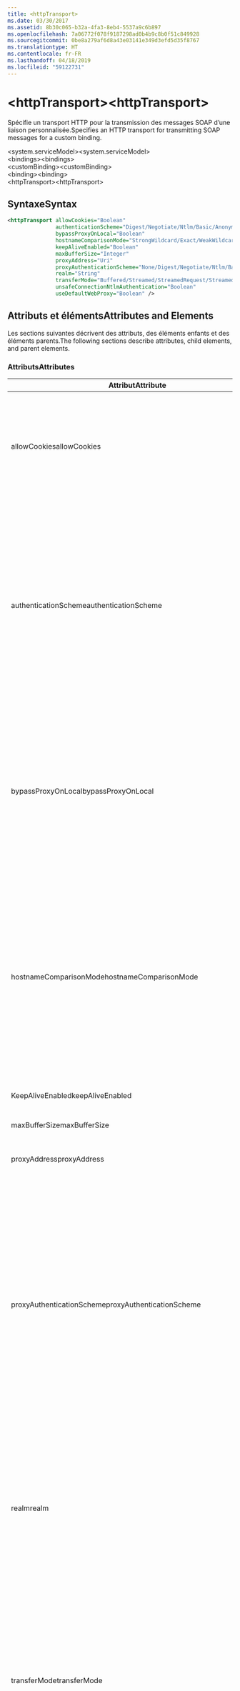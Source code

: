 ```yaml
---
title: <httpTransport>
ms.date: 03/30/2017
ms.assetid: 8b30c065-b32a-4fa3-8eb4-5537a9c6b897
ms.openlocfilehash: 7a06772f078f9187298ad0b4b9c8b0f51c849928
ms.sourcegitcommit: 0be8a279af6d8a43e03141e349d3efd5d35f8767
ms.translationtype: HT
ms.contentlocale: fr-FR
ms.lasthandoff: 04/18/2019
ms.locfileid: "59122731"
---
```

# <a name="httptransport"></a><span data-ttu-id="d227b-101">\<httpTransport></span><span class="sxs-lookup"><span data-stu-id="d227b-101">\<httpTransport></span></span>
<span data-ttu-id="d227b-102">Spécifie un transport HTTP pour la transmission des messages SOAP d’une liaison personnalisée.</span><span class="sxs-lookup"><span data-stu-id="d227b-102">Specifies an HTTP transport for transmitting SOAP messages for a custom binding.</span></span>  
  
 <span data-ttu-id="d227b-103">\<system.serviceModel></span><span class="sxs-lookup"><span data-stu-id="d227b-103">\<system.serviceModel></span></span>  
<span data-ttu-id="d227b-104">\<bindings></span><span class="sxs-lookup"><span data-stu-id="d227b-104">\<bindings></span></span>  
<span data-ttu-id="d227b-105">\<customBinding></span><span class="sxs-lookup"><span data-stu-id="d227b-105">\<customBinding></span></span>  
<span data-ttu-id="d227b-106">\<binding></span><span class="sxs-lookup"><span data-stu-id="d227b-106">\<binding></span></span>  
<span data-ttu-id="d227b-107">\<httpTransport></span><span class="sxs-lookup"><span data-stu-id="d227b-107">\<httpTransport></span></span>  
  
## <a name="syntax"></a><span data-ttu-id="d227b-108">Syntaxe</span><span class="sxs-lookup"><span data-stu-id="d227b-108">Syntax</span></span>  
  
```xml  
<httpTransport allowCookies="Boolean"
               authenticationScheme="Digest/Negotiate/Ntlm/Basic/Anonymous"
               bypassProxyOnLocal="Boolean"
               hostnameComparisonMode="StrongWildcard/Exact/WeakWildcard"
               keepAliveEnabled="Boolean"
               maxBufferSize="Integer"
               proxyAddress="Uri"
               proxyAuthenticationScheme="None/Digest/Negotiate/Ntlm/Basic/Anonymous"
               realm="String"
               transferMode="Buffered/Streamed/StreamedRequest/StreamedResponse"
               unsafeConnectionNtlmAuthentication="Boolean"
               useDefaultWebProxy="Boolean" />
```  
  
## <a name="attributes-and-elements"></a><span data-ttu-id="d227b-109">Attributs et éléments</span><span class="sxs-lookup"><span data-stu-id="d227b-109">Attributes and Elements</span></span>  
 <span data-ttu-id="d227b-110">Les sections suivantes décrivent des attributs, des éléments enfants et des éléments parents.</span><span class="sxs-lookup"><span data-stu-id="d227b-110">The following sections describe attributes, child elements, and parent elements.</span></span>  
  
### <a name="attributes"></a><span data-ttu-id="d227b-111">Attributs</span><span class="sxs-lookup"><span data-stu-id="d227b-111">Attributes</span></span>  
  
|<span data-ttu-id="d227b-112">Attribut</span><span class="sxs-lookup"><span data-stu-id="d227b-112">Attribute</span></span>|<span data-ttu-id="d227b-113">Description</span><span class="sxs-lookup"><span data-stu-id="d227b-113">Description</span></span>|  
|---------------|-----------------|  
|<span data-ttu-id="d227b-114">allowCookies</span><span class="sxs-lookup"><span data-stu-id="d227b-114">allowCookies</span></span>|<span data-ttu-id="d227b-115">Valeur booléenne qui spécifie si le client accepte les cookies et les propage dans de futures demandes.</span><span class="sxs-lookup"><span data-stu-id="d227b-115">A Boolean value that specifies whether the client accepts cookies and propagates them on future requests.</span></span> <span data-ttu-id="d227b-116">La valeur par défaut est `false`.</span><span class="sxs-lookup"><span data-stu-id="d227b-116">The default is `false`.</span></span><br /><br /> <span data-ttu-id="d227b-117">Vous pouvez utiliser cet attribut lorsque vous interagissez avec les services Web ASMX qui utilisent des cookies.</span><span class="sxs-lookup"><span data-stu-id="d227b-117">You can use this attribute when you interact with ASMX Web services that use cookies.</span></span> <span data-ttu-id="d227b-118">De cette manière, vous avez la certitude que les cookies retournés par le serveur sont automatiquement copiés dans toutes les futures demandes du client pour ce service.</span><span class="sxs-lookup"><span data-stu-id="d227b-118">In this way, you can be sure that the cookies returned from the server are automatically copied to all future client requests for that service.</span></span>|  
|<span data-ttu-id="d227b-119">authenticationScheme</span><span class="sxs-lookup"><span data-stu-id="d227b-119">authenticationScheme</span></span>|<span data-ttu-id="d227b-120">Spécifie le protocole utilisé pour authentifier des demandes du client qui sont traitées par un écouteur HTTP.</span><span class="sxs-lookup"><span data-stu-id="d227b-120">Specifies the protocol used to authenticate client requests being processed by an HTTP listener.</span></span> <span data-ttu-id="d227b-121">Les valeurs valides sont les suivantes :</span><span class="sxs-lookup"><span data-stu-id="d227b-121">Valid values include the following:</span></span><br /><br /> <span data-ttu-id="d227b-122">-Digest : Spécifie l’authentification Digest.</span><span class="sxs-lookup"><span data-stu-id="d227b-122">-   Digest: Specifies digest authentication.</span></span><br /><span data-ttu-id="d227b-123">-Par négociation : Négocie avec le client afin de déterminer le schéma d’authentification.</span><span class="sxs-lookup"><span data-stu-id="d227b-123">-   Negotiate: Negotiates with the client to determine the authentication scheme.</span></span> <span data-ttu-id="d227b-124">Si le client et le serveur prennent tous les deux en charge Kerberos, ce protocole est utilisé ; sinon, NTLM est utilisé.</span><span class="sxs-lookup"><span data-stu-id="d227b-124">If both client and server support Kerberos, it is used; otherwise, NTLM is used.</span></span><br /><span data-ttu-id="d227b-125">-Ntlm : Spécifie l'authentification NTLM.</span><span class="sxs-lookup"><span data-stu-id="d227b-125">-   Ntlm: Specifies NTLM authentication.</span></span><br /><span data-ttu-id="d227b-126">-De base : Spécifie l'authentification de base.</span><span class="sxs-lookup"><span data-stu-id="d227b-126">-   Basic: Specifies basic authentication.</span></span><br /><span data-ttu-id="d227b-127">-Anonyme : Spécifie l'authentification anonyme.</span><span class="sxs-lookup"><span data-stu-id="d227b-127">-   Anonymous: Specifies anonymous authentication.</span></span><br /><br /> <span data-ttu-id="d227b-128">La valeur par défaut est Anonymous.</span><span class="sxs-lookup"><span data-stu-id="d227b-128">The default is Anonymous.</span></span> <span data-ttu-id="d227b-129">Cet attribut est de type <xref:System.Net.AuthenticationSchemes>.</span><span class="sxs-lookup"><span data-stu-id="d227b-129">This attribute is of type <xref:System.Net.AuthenticationSchemes>.</span></span> <span data-ttu-id="d227b-130">Cet attribut ne peut être défini qu'une fois.</span><span class="sxs-lookup"><span data-stu-id="d227b-130">This attribute can only be set once.</span></span>|  
|<span data-ttu-id="d227b-131">bypassProxyOnLocal</span><span class="sxs-lookup"><span data-stu-id="d227b-131">bypassProxyOnLocal</span></span>|<span data-ttu-id="d227b-132">Valeur booléenne qui indique s'il faut ignorer le serveur proxy pour les adresses locales.</span><span class="sxs-lookup"><span data-stu-id="d227b-132">A Boolean value that indicates whether to bypass the proxy server for local addresses.</span></span> <span data-ttu-id="d227b-133">La valeur par défaut est `false`.</span><span class="sxs-lookup"><span data-stu-id="d227b-133">The default is `false`.</span></span><br /><br /> <span data-ttu-id="d227b-134">Une adresse locale est une adresse sur le réseau local ou l'intranet.</span><span class="sxs-lookup"><span data-stu-id="d227b-134">A local address is one that is on the local LAN or intranet.</span></span><br /><br /> <span data-ttu-id="d227b-135">Windows Communication Foundation (WCF) ignore toujours le proxy si l’adresse de service commence par `http://localhost`.</span><span class="sxs-lookup"><span data-stu-id="d227b-135">Windows Communication Foundation (WCF) always ignores the proxy if the service address begins with `http://localhost`.</span></span><br /><br /> <span data-ttu-id="d227b-136">Utilisez le nom d'hôte plutôt que localhost si vous souhaitez que les clients passent par un proxy lorsqu'ils communiquent avec des services sur le même ordinateur.</span><span class="sxs-lookup"><span data-stu-id="d227b-136">You should use the host name rather than localhost if you want clients to go through a proxy when talking to services on the same machine.</span></span>|  
|<span data-ttu-id="d227b-137">hostnameComparisonMode</span><span class="sxs-lookup"><span data-stu-id="d227b-137">hostnameComparisonMode</span></span>|<span data-ttu-id="d227b-138">Spécifie le mode de comparaison du nom d'hôte HTTP utilisé pour analyser des URI.</span><span class="sxs-lookup"><span data-stu-id="d227b-138">Specifies the HTTP hostname comparison mode used to parse URIs.</span></span> <span data-ttu-id="d227b-139">Les valeurs valides sont :</span><span class="sxs-lookup"><span data-stu-id="d227b-139">Valid values are,</span></span><br /><br /> <span data-ttu-id="d227b-140">-StrongWildcard : (« + ») correspond à tous les noms d’hôtes possibles dans le contexte du schéma spécifié, le port et l’URI relatif.</span><span class="sxs-lookup"><span data-stu-id="d227b-140">-   StrongWildcard: ("+") matches all possible hostnames in the context of the specified scheme, port and relative URI.</span></span><br /><span data-ttu-id="d227b-141">-Exact : aucun des caractères génériques</span><span class="sxs-lookup"><span data-stu-id="d227b-141">-   Exact: no wildcards</span></span><br /><span data-ttu-id="d227b-142">-WeakWildcard : («\*») correspond au nom d’hôte possible dans le contexte de schéma spécifié, le port et le UIR relatif qui n’ont pas été trouvées explicitement ou via un mécanisme générique fort.</span><span class="sxs-lookup"><span data-stu-id="d227b-142">-   WeakWildcard: ("\*") matches all possible hostname in the context of the specified scheme, port and relative UIR that have not been matched explicitly or through the strong wildcard mechanism.</span></span><br /><br /> <span data-ttu-id="d227b-143">Cet attribut est de type <xref:System.ServiceModel.HostNameComparisonMode>.</span><span class="sxs-lookup"><span data-stu-id="d227b-143">This attribute is of type <xref:System.ServiceModel.HostNameComparisonMode>.</span></span> <span data-ttu-id="d227b-144">La valeur par défaut est <xref:System.ServiceModel.HostNameComparisonMode.StrongWildcard>.</span><span class="sxs-lookup"><span data-stu-id="d227b-144">The default is <xref:System.ServiceModel.HostNameComparisonMode.StrongWildcard>.</span></span>|  
|<span data-ttu-id="d227b-145">KeepAliveEnabled</span><span class="sxs-lookup"><span data-stu-id="d227b-145">keepAliveEnabled</span></span>|<span data-ttu-id="d227b-146">Valeur booléenne qui spécifie si une connexion persistante doit être établie avec la ressource Internet.</span><span class="sxs-lookup"><span data-stu-id="d227b-146">A Boolean value that specifies whether to make a persistent connection to the internet resource.</span></span>|  
|<span data-ttu-id="d227b-147">maxBufferSize</span><span class="sxs-lookup"><span data-stu-id="d227b-147">maxBufferSize</span></span>|<span data-ttu-id="d227b-148">Entier positif qui spécifie la taille maximale de la mémoire tampon.</span><span class="sxs-lookup"><span data-stu-id="d227b-148">A positive integer that specifies the maximum size of the buffer.</span></span> <span data-ttu-id="d227b-149">La valeur par défaut est 524 288.</span><span class="sxs-lookup"><span data-stu-id="d227b-149">The default is 524288</span></span>|  
|<span data-ttu-id="d227b-150">proxyAddress</span><span class="sxs-lookup"><span data-stu-id="d227b-150">proxyAddress</span></span>|<span data-ttu-id="d227b-151">URI qui spécifie l'adresse du proxy HTTP.</span><span class="sxs-lookup"><span data-stu-id="d227b-151">A URI that specifies the address of the HTTP proxy.</span></span> <span data-ttu-id="d227b-152">Si `useSystemWebProxy` est `true`, ce paramètre doit avoir la valeur `null`.</span><span class="sxs-lookup"><span data-stu-id="d227b-152">If `useSystemWebProxy` is `true`, this setting must be `null`.</span></span> <span data-ttu-id="d227b-153">La valeur par défaut est `null`.</span><span class="sxs-lookup"><span data-stu-id="d227b-153">The default is `null`.</span></span>|  
|<span data-ttu-id="d227b-154">proxyAuthenticationScheme</span><span class="sxs-lookup"><span data-stu-id="d227b-154">proxyAuthenticationScheme</span></span>|<span data-ttu-id="d227b-155">Spécifie le protocole utilisé pour l'authentification des demandes du client qui sont traitées par un proxy HTTP.</span><span class="sxs-lookup"><span data-stu-id="d227b-155">Specifies the protocol used for authenticating client requests being processed by an HTTP proxy.</span></span> <span data-ttu-id="d227b-156">Les valeurs valides sont les suivantes :</span><span class="sxs-lookup"><span data-stu-id="d227b-156">Valid values include the following:</span></span><br /><br /> <span data-ttu-id="d227b-157">-None : Aucune authentification n’est effectuée.</span><span class="sxs-lookup"><span data-stu-id="d227b-157">-   None: No authentication is performed.</span></span><br /><span data-ttu-id="d227b-158">-Digest : Spécifie l’authentification Digest.</span><span class="sxs-lookup"><span data-stu-id="d227b-158">-   Digest: Specifies digest authentication.</span></span><br /><span data-ttu-id="d227b-159">-Par négociation : Négocie avec le client afin de déterminer le schéma d’authentification.</span><span class="sxs-lookup"><span data-stu-id="d227b-159">-   Negotiate: Negotiates with the client to determine the authentication scheme.</span></span> <span data-ttu-id="d227b-160">Si le client et le serveur prennent tous les deux en charge Kerberos, ce protocole est utilisé ; sinon, NTLM est utilisé.</span><span class="sxs-lookup"><span data-stu-id="d227b-160">If both client and server support Kerberos, it is used; otherwise, NTLM is used.</span></span><br /><span data-ttu-id="d227b-161">-Ntlm : Spécifie l'authentification NTLM.</span><span class="sxs-lookup"><span data-stu-id="d227b-161">-   Ntlm: Specifies NTLM authentication.</span></span><br /><span data-ttu-id="d227b-162">-De base : Spécifie l'authentification de base.</span><span class="sxs-lookup"><span data-stu-id="d227b-162">-   Basic: Specifies basic authentication.</span></span><br /><span data-ttu-id="d227b-163">-Anonyme : Spécifie l'authentification anonyme.</span><span class="sxs-lookup"><span data-stu-id="d227b-163">-   Anonymous: Specifies anonymous authentication.</span></span><br /><br /> <span data-ttu-id="d227b-164">La valeur par défaut est Anonymous.</span><span class="sxs-lookup"><span data-stu-id="d227b-164">The default is Anonymous.</span></span> <span data-ttu-id="d227b-165">Cet attribut est de type <xref:System.Net.AuthenticationSchemes>.</span><span class="sxs-lookup"><span data-stu-id="d227b-165">This attribute is of type <xref:System.Net.AuthenticationSchemes>.</span></span> <span data-ttu-id="d227b-166">Notez que <xref:System.Net.AuthenticationSchemes.IntegratedWindowsAuthentication?displayProperty=nameWithType> n’est pas pris en charge.</span><span class="sxs-lookup"><span data-stu-id="d227b-166">Note that <xref:System.Net.AuthenticationSchemes.IntegratedWindowsAuthentication?displayProperty=nameWithType> is not supported.</span></span>|  
|<span data-ttu-id="d227b-167">realm</span><span class="sxs-lookup"><span data-stu-id="d227b-167">realm</span></span>|<span data-ttu-id="d227b-168">Chaîne qui spécifie le domaine à utiliser sur le proxy/serveur.</span><span class="sxs-lookup"><span data-stu-id="d227b-168">A string that specifies the realm to use on the proxy/server.</span></span> <span data-ttu-id="d227b-169">La valeur par défaut est une chaîne vide.</span><span class="sxs-lookup"><span data-stu-id="d227b-169">The default is an empty string.</span></span><br /><br /> <span data-ttu-id="d227b-170">Les serveurs utilisent des domaines pour partitionner des ressources protégées.</span><span class="sxs-lookup"><span data-stu-id="d227b-170">Servers use realms to partition protected resources.</span></span> <span data-ttu-id="d227b-171">Chaque partition peut posséder son propre schéma d'authentification et/ou sa base de données d'autorisation.</span><span class="sxs-lookup"><span data-stu-id="d227b-171">Each partition can have its own authentication scheme and/or authorization database.</span></span> <span data-ttu-id="d227b-172">Les domaines sont utilisés uniquement pour les authentifications Digest et de base.</span><span class="sxs-lookup"><span data-stu-id="d227b-172">Realms are used only for basic and digest authentication.</span></span> <span data-ttu-id="d227b-173">Lorsqu'un client est correctement authentifié, l'authentification est valide pour toutes les ressources contenues dans un domaine donné.</span><span class="sxs-lookup"><span data-stu-id="d227b-173">After a client successfully authenticates, the authentication is valid for all resources in a given realm.</span></span> <span data-ttu-id="d227b-174">Pour obtenir une description détaillée des domaines, consultez la RFC 2617 à le [site Web IETF](https://www.ietf.org).</span><span class="sxs-lookup"><span data-stu-id="d227b-174">For a detailed description of realms, see RFC 2617 at the [IETF website](https://www.ietf.org).</span></span>|  
|<span data-ttu-id="d227b-175">transferMode</span><span class="sxs-lookup"><span data-stu-id="d227b-175">transferMode</span></span>|<span data-ttu-id="d227b-176">Spécifie si les messages sont mis en mémoire tampon ou transmis en continu ou s'il s'agit d'une demande ou d'une réponse.</span><span class="sxs-lookup"><span data-stu-id="d227b-176">Specifies whether messages are buffered or streamed or a request or response.</span></span> <span data-ttu-id="d227b-177">Les valeurs valides sont les suivantes :</span><span class="sxs-lookup"><span data-stu-id="d227b-177">Valid values include the following:</span></span><br /><br /> <span data-ttu-id="d227b-178">-Mise en mémoire tampon : Les messages de demande et de réponse sont mis en mémoire tampon.</span><span class="sxs-lookup"><span data-stu-id="d227b-178">-   Buffered: The request and response messages are buffered.</span></span><br /><span data-ttu-id="d227b-179">-Transmis en continu : Les messages de demande et de réponse sont transmis en continu.</span><span class="sxs-lookup"><span data-stu-id="d227b-179">-   Streamed: The request and response messages are streamed.</span></span><br /><span data-ttu-id="d227b-180">-   StreamedRequest: Le message de demande est transmis en continu et le message de réponse est mis en mémoire tampon.</span><span class="sxs-lookup"><span data-stu-id="d227b-180">-   StreamedRequest: The request message is streamed and the response message is buffered.</span></span><br /><span data-ttu-id="d227b-181">-   StreamedResponse: Le message de demande est mis en mémoire tampon et le message de réponse est transmis en continu.</span><span class="sxs-lookup"><span data-stu-id="d227b-181">-   StreamedResponse: The request message is buffered and the response message is streamed.</span></span><br /><br /> <span data-ttu-id="d227b-182">La valeur par défaut est Buffered.</span><span class="sxs-lookup"><span data-stu-id="d227b-182">The default is Buffered.</span></span> <span data-ttu-id="d227b-183">Cet attribut est de type <xref:System.ServiceModel.TransferMode>.</span><span class="sxs-lookup"><span data-stu-id="d227b-183">This attribute is of type <xref:System.ServiceModel.TransferMode> .</span></span>|  
|<span data-ttu-id="d227b-184">unsafeConnectionNtlmAuthentication</span><span class="sxs-lookup"><span data-stu-id="d227b-184">unsafeConnectionNtlmAuthentication</span></span>|<span data-ttu-id="d227b-185">Valeur booléenne qui spécifie si le partage de connexion potentiellement dangereux est activé sur le serveur.</span><span class="sxs-lookup"><span data-stu-id="d227b-185">A Boolean value that specifies whether Unsafe Connection Sharing is enabled on the server.</span></span> <span data-ttu-id="d227b-186">La valeur par défaut est `false`.</span><span class="sxs-lookup"><span data-stu-id="d227b-186">The default is `false`.</span></span> <span data-ttu-id="d227b-187">S'il est activé, l'authentification NTLM est exécutée une fois sur chaque connexion TCP.</span><span class="sxs-lookup"><span data-stu-id="d227b-187">If enabled, NTLM authentication is performed once on each TCP connection.</span></span>|  
|<span data-ttu-id="d227b-188">useDefaultWebProxy</span><span class="sxs-lookup"><span data-stu-id="d227b-188">useDefaultWebProxy</span></span>|<span data-ttu-id="d227b-189">Valeur booléenne qui spécifie si les paramètres proxy à l'échelle de l'ordinateur sont utilisés plutôt que ceux spécifiques à l'utilisateur.</span><span class="sxs-lookup"><span data-stu-id="d227b-189">A Boolean value that specifies whether the machine-wide proxy settings are used rather than the user specific settings.</span></span> <span data-ttu-id="d227b-190">La valeur par défaut est `true`.</span><span class="sxs-lookup"><span data-stu-id="d227b-190">The default is `true`.</span></span>|  
  
### <a name="child-elements"></a><span data-ttu-id="d227b-191">Éléments enfants</span><span class="sxs-lookup"><span data-stu-id="d227b-191">Child Elements</span></span>  
 <span data-ttu-id="d227b-192">Aucun.</span><span class="sxs-lookup"><span data-stu-id="d227b-192">None</span></span>  
  
### <a name="parent-elements"></a><span data-ttu-id="d227b-193">Éléments parents</span><span class="sxs-lookup"><span data-stu-id="d227b-193">Parent Elements</span></span>  
  
|<span data-ttu-id="d227b-194">Élément</span><span class="sxs-lookup"><span data-stu-id="d227b-194">Element</span></span>|<span data-ttu-id="d227b-195">Description</span><span class="sxs-lookup"><span data-stu-id="d227b-195">Description</span></span>|  
|-------------|-----------------|  
|[<span data-ttu-id="d227b-196">\<binding></span><span class="sxs-lookup"><span data-stu-id="d227b-196">\<binding></span></span>](../../../../../docs/framework/misc/binding.md)|<span data-ttu-id="d227b-197">Définit toutes les fonctions de liaison d’une liaison personnalisée.</span><span class="sxs-lookup"><span data-stu-id="d227b-197">Defines all binding capabilities of the custom binding.</span></span>|  
  
## <a name="remarks"></a><span data-ttu-id="d227b-198">Notes</span><span class="sxs-lookup"><span data-stu-id="d227b-198">Remarks</span></span>  
 <span data-ttu-id="d227b-199">L'élément `httpTransport` constitue le point de départ pour créer une liaison personnalisée qui implémente le protocole de transport HTTP.</span><span class="sxs-lookup"><span data-stu-id="d227b-199">The `httpTransport` element is the starting point for creating a custom binding that implements the HTTP transport protocol.</span></span> <span data-ttu-id="d227b-200">HTTP est le principal transport utilisé à des fins d'interopérabilité.</span><span class="sxs-lookup"><span data-stu-id="d227b-200">HTTP is the primary transport used for interoperability purposes.</span></span> <span data-ttu-id="d227b-201">Ce transport est pris en charge par Windows Communication Foundation (WCF) pour garantir l’interopérabilité avec les autres piles de services Web non - WCF.</span><span class="sxs-lookup"><span data-stu-id="d227b-201">This transport is supported by the Windows Communication Foundation (WCF) to ensure interoperability with other non-WCF Web services stacks.</span></span>  
  
## <a name="see-also"></a><span data-ttu-id="d227b-202">Voir aussi</span><span class="sxs-lookup"><span data-stu-id="d227b-202">See also</span></span>

- <xref:System.ServiceModel.Configuration.HttpTransportElement>
- <xref:System.ServiceModel.Channels.HttpTransportBindingElement>
- <xref:System.ServiceModel.Channels.TransportBindingElement>
- <xref:System.ServiceModel.Channels.CustomBinding>
- [<span data-ttu-id="d227b-203">Transports</span><span class="sxs-lookup"><span data-stu-id="d227b-203">Transports</span></span>](../../../../../docs/framework/wcf/feature-details/transports.md)
- [<span data-ttu-id="d227b-204">Choix d’un transport</span><span class="sxs-lookup"><span data-stu-id="d227b-204">Choosing a Transport</span></span>](../../../../../docs/framework/wcf/feature-details/choosing-a-transport.md)
- [<span data-ttu-id="d227b-205">Liaisons</span><span class="sxs-lookup"><span data-stu-id="d227b-205">Bindings</span></span>](../../../../../docs/framework/wcf/bindings.md)
- [<span data-ttu-id="d227b-206">Extension de liaisons</span><span class="sxs-lookup"><span data-stu-id="d227b-206">Extending Bindings</span></span>](../../../../../docs/framework/wcf/extending/extending-bindings.md)
- [<span data-ttu-id="d227b-207">Liaisons personnalisées</span><span class="sxs-lookup"><span data-stu-id="d227b-207">Custom Bindings</span></span>](../../../../../docs/framework/wcf/extending/custom-bindings.md)
- [<span data-ttu-id="d227b-208">\<customBinding></span><span class="sxs-lookup"><span data-stu-id="d227b-208">\<customBinding></span></span>](../../../../../docs/framework/configure-apps/file-schema/wcf/custombinding.md)

